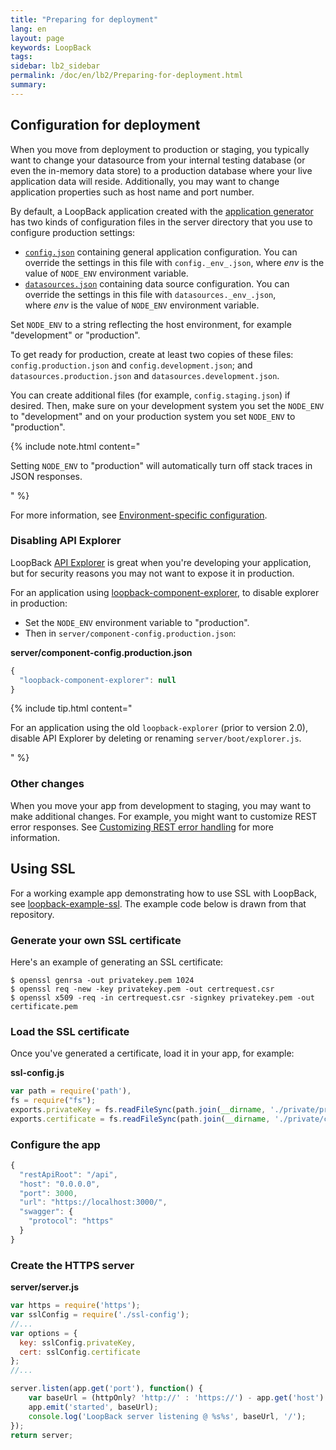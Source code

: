 ```yaml
---
title: "Preparing for deployment"
lang: en
layout: page
keywords: LoopBack
tags:
sidebar: lb2_sidebar
permalink: /doc/en/lb2/Preparing-for-deployment.html
summary:
---
```


## Configuration for deployment

When you move from deployment to production or staging, you typically want to change your datasource from your internal testing database
(or even the in-memory data store) to a production database where your live application data will reside.
Additionally, you may want to change application properties such as host name and port number.

By default, a LoopBack application created with the [application generator](/doc/{{page.lang}}/lb2/Application-generator.html)
has two kinds of configuration files in the server directory that you use to configure production settings:

* [`config.json`](/doc/{{page.lang}}/lb2/config.json.html) containing general application configuration.
  You can override the settings in this file with `config._env_.json`, where _env_ is the value of `NODE_ENV` environment variable.
* [`datasources.json`](/doc/{{page.lang}}/lb2/datasources.json.html) containing data source configuration.
  You can override the settings in this file with `datasources._env_.json`, where _env_ is the value of `NODE_ENV` environment variable.

Set `NODE_ENV` to a string reflecting the host environment, for example "development" or "production".

To get ready for production, create at least two copies of these files: 
`config.production.json` and `config.development.json`; and
`datasources.production.json` and `datasources.development.json`. 

You can create additional files (for example, `config.staging.json`) if desired.
Then, make sure on your development system you set the `NODE_ENV` to "development" and on your production system you set `NODE_ENV` to "production".

{% include note.html content="

Setting `NODE_ENV` to \"production\" will automatically turn off stack traces in JSON responses.

" %}

For more information, see [Environment-specific configuration](/doc/{{page.lang}}/lb2/Environment-specific-configuration.html).

### Disabling API Explorer

LoopBack [API Explorer](/doc/{{page.lang}}/lb2/Use-API-Explorer) is great when you're developing your application,
but for security reasons you may not want to expose it in production.

For an application using [loopback-component-explorer](https://github.com/strongloop/loopback-component-explorer), to disable explorer in production:

* Set the `NODE_ENV` environment variable to "production".
* Then in `server/component-config.production.json`:

**server/component-config.production.json**

```javascript
{
  "loopback-component-explorer": null
}
```

{% include tip.html content="

For an application using the old `loopback-explorer` (prior to version 2.0), disable API Explorer by deleting or renaming `server/boot/explorer.js`. 

" %}

### Other changes

When you move your app from development to staging, you may want to make additional changes.
For example, you might want to customize REST error responses.
See [Customizing REST error handling](/doc/{{page.lang}}/lb2/Environment-specific-configuration.html#Environment-specificconfiguration-CustomizingRESTerrorhandling) for more information.

## Using SSL

For a working example app demonstrating how to use SSL with LoopBack, see [loopback-example-ssl](https://github.com/strongloop/loopback-example-ssl).
The example code below is drawn from that repository.

### Generate your own SSL certificate

Here's an example of generating an SSL certificate: 

```shell
$ openssl genrsa -out privatekey.pem 1024
$ openssl req -new -key privatekey.pem -out certrequest.csr
$ openssl x509 -req -in certrequest.csr -signkey privatekey.pem -out certificate.pem
```

### Load the SSL certificate

Once you've generated a certificate, load it in your app, for example:

**ssl-config.js**

```javascript
var path = require('path'),
fs = require("fs");
exports.privateKey = fs.readFileSync(path.join(__dirname, './private/privatekey.pem')).toString();
exports.certificate = fs.readFileSync(path.join(__dirname, './private/certificate.pem')).toString();
```

### Configure the app 

```javascript
{
  "restApiRoot": "/api",
  "host": "0.0.0.0",
  "port": 3000,
  "url": "https://localhost:3000/",
  "swagger": {
    "protocol": "https"
  }
}
```

### Create the HTTPS server

**server/server.js**

```javascript
var https = require('https');
var sslConfig = require('./ssl-config');
//...
var options = {
  key: sslConfig.privateKey,
  cert: sslConfig.certificate
};
//...

server.listen(app.get('port'), function() {
    var baseUrl = (httpOnly? 'http://' : 'https://') - app.get('host') - ':' - app.get('port');
    app.emit('started', baseUrl);
    console.log('LoopBack server listening @ %s%s', baseUrl, '/');
});
return server;
```